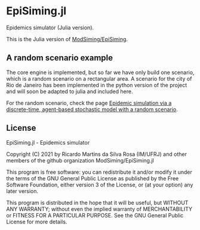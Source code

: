 # EpiSiming.jl

Epidemics simulator (Julia version).

This is the Julia version of [ModSiming/EpiSiming]().

## A random scenario example

The core engine is implemented, but so far we have only build one scenario, which is a random scenario on a rectangular area. A scenario for the city of Rio de Janeiro has been implemented in the python version of the project and will soon be adapted to julia and included here.

For the random scenario, check the page [Epidemic simulation via a discrete-time, agent-based stochastic model with a random scenario](docs/src/examples/random_scenario.md).

## License

EpiSiming.jl - Epidemics simulator

Copyright (C) 2021 by Ricardo Martins da Silva Rosa (IM/UFRJ) and other members of the github organization ModSiming/EpiSiming.jl

This program is free software: you can redistribute it and/or modify it under the terms of the GNU General Public License as published by the Free Software Foundation, either version 3 of the License, or (at your option) any later version.

This program is distributed in the hope that it will be useful, but WITHOUT ANY WARRANTY; without even the implied warranty of MERCHANTABILITY or FITNESS FOR A PARTICULAR PURPOSE.  See the GNU General Public License for more details.
